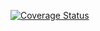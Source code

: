 [![Coverage Status](https://coveralls.io/repos/github/AnisulMahmud/Testing_200/badge.svg?branch=main)](https://coveralls.io/github/AnisulMahmud/Testing_200?branch=main)
